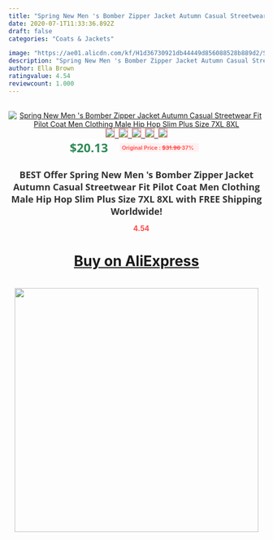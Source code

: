 ```yaml
---
title: "Spring New Men 's Bomber Zipper Jacket Autumn Casual Streetwear Fit Pilot Coat Men Clothing Male Hip Hop Slim Plus Size 7XL 8XL"
date: 2020-07-1T11:33:36.892Z
draft: false
categories: "Coats & Jackets"

image: "https://ae01.alicdn.com/kf/H1d36730921db44449d856088528b889d2/Spring-New-Men-s-Bomber-Zipper-Jacket-Autumn-Casual-Streetwear-Fit-Pilot-Coat-Men-Clothing-Male.jpg"
description: "Spring New Men 's Bomber Zipper Jacket Autumn Casual Streetwear Fit Pilot Coat Men Clothing Male Hip Hop Slim Plus Size 7XL 8XL"
author: Ella Brown
ratingvalue: 4.54
reviewcount: 1.000
---
```

<br>
<div style="text-align: center;">
<a href="https://s.click.aliexpress.com/e/_ATfI5R" target="_blank" rel="nofollow noopener noreferrer"><img alt="Spring New Men 's Bomber Zipper Jacket Autumn Casual Streetwear Fit Pilot Coat Men Clothing Male Hip Hop Slim Plus Size 7XL 8XL" class="magnifier-image" src="https://ae01.alicdn.com/kf/H1d36730921db44449d856088528b889d2/Spring-New-Men-s-Bomber-Zipper-Jacket-Autumn-Casual-Streetwear-Fit-Pilot-Coat-Men-Clothing-Male.jpg_640x640.jpg">
<br>
<img style="border:1px solid salmon" src="https://ae01.alicdn.com/kf/H1d36730921db44449d856088528b889d2/Spring-New-Men-s-Bomber-Zipper-Jacket-Autumn-Casual-Streetwear-Fit-Pilot-Coat-Men-Clothing-Male.jpg_120x120.jpg">&nbsp;&nbsp;<img style="border:1px solid salmon" src="https://ae01.alicdn.com/kf/H332ad1115c2b4a4580034646686ced616/Spring-New-Men-s-Bomber-Zipper-Jacket-Autumn-Casual-Streetwear-Fit-Pilot-Coat-Men-Clothing-Male.jpg_120x120.jpg">&nbsp;&nbsp;<img style="border:1px solid salmon" src="https://ae01.alicdn.com/kf/Ha8d35a58e3124f3eb4a9a51960a6d92ce/Spring-New-Men-s-Bomber-Zipper-Jacket-Autumn-Casual-Streetwear-Fit-Pilot-Coat-Men-Clothing-Male.jpg_120x120.jpg">&nbsp;&nbsp;<img style="border:1px solid salmon" src="https://ae01.alicdn.com/kf/Ha16b48ef55c643559edba3733f89d8eeb/Spring-New-Men-s-Bomber-Zipper-Jacket-Autumn-Casual-Streetwear-Fit-Pilot-Coat-Men-Clothing-Male.jpg_120x120.jpg">&nbsp;&nbsp;<img style="border:1px solid salmon" src="https://ae01.alicdn.com/kf/He3a1ec4f9d7c45b19e3ac57bc47d0252B/Spring-New-Men-s-Bomber-Zipper-Jacket-Autumn-Casual-Streetwear-Fit-Pilot-Coat-Men-Clothing-Male.jpg_120x120.jpg"></a></div><br0>
<div style="text-align: center;"><span style="background-color: white; border: 0px; box-sizing: border-box; color: seagreen; display: inline-block; font-family: &quot;open sans&quot; , &quot;arial&quot; , &quot;helvetica&quot; , sans-serif , &quot;heiti&quot;; font-size: 24px; font-stretch: inherit; font-weight: 700; line-height: inherit; margin: 0px 10px 0px 0px; padding: 0px; vertical-align: middle;">$20.13 </span>
<span style="background: rgb(255 , 241 , 241); border-radius: 3px; border: 0px; box-sizing: border-box; color: #ff4747; display: inline-block; font-family: inherit; font-size: 12px; font-stretch: inherit; font-style: inherit; font-variant: inherit; font-weight: 600; line-height: inherit; margin: 0px; padding: 2px 5px; transform: scale(0.9); vertical-align: middle;">Original Price : <b style="text-decoration: line-through;">$31.96 </b> 37%&nbsp;&nbsp;</span></div>
<h1 style="color: #333333; display: inline-block; font-family: &quot;open sans&quot; , &quot;arial&quot; , &quot;helvetica&quot; , sans-serif , &quot;heiti&quot;; font-size: 18px; font-stretch: inherit; font-weight: 700; text-align: center;">BEST Offer Spring New Men 's Bomber Zipper Jacket Autumn Casual Streetwear Fit Pilot Coat Men Clothing Male Hip Hop Slim Plus Size 7XL 8XL with FREE Shipping Worldwide!</h1>
<div style="color: #ff4747; text-align: center;">
<img src="https://4.bp.blogspot.com/-M0ZcTcb-5uY/XleCXlxnR4I/AAAAAAAAAEc/OrjgMkXV1oMQFaCRZj5HQwOCBcu3w1FegCPcBGAYYCw/s1600/star.png" style="height: 15px;">&nbsp;<b>4.54</b></div>
<div class="button_cont" align="center"><a class="buynow_a" href="https://s.click.aliexpress.com/e/_ATfI5R" target="_blank" rel="nofollow noopener noreferrer"><H1>Buy on AliExpress</H1></a></div><br>
<div class="separator" style="clear: both; text-align: center;">
<img src="https://lh3.googleusercontent.com/-pTy5HemUv9M/XlePHvY0dAI/AAAAAAAAAE4/0nX5iRUoIWY8eMW9Dpxeirr157OZliDIgCLcBGAsYHQ/s1600/badge.gif" width="480">
</div>
